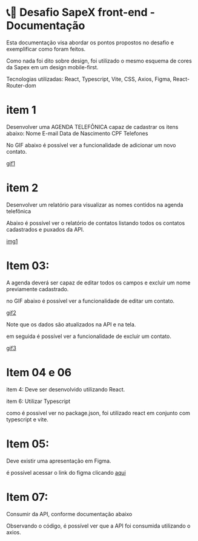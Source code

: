 # 📞📖 Desafio SapeX front-end - Documentação

Esta documentação visa abordar os pontos propostos no desafio e exemplificar como foram feitos.

Como nada foi dito sobre design, foi utilizado o mesmo esquema de cores da Sapex em um design mobile-first.

Tecnologias utilizadas:
React, Typescript, Vite, CSS, Axios, Figma, React-Router-dom

# item 1

Desenvolver uma AGENDA TELEFÔNICA capaz de cadastrar os itens abaixo:
Nome
E-mail
Data de Nascimento
CPF
Telefones

No GIF abaixo é possível ver a funcionalidade de adicionar um novo contato.

[gif1](/public/gif1.gif)

# item 2

Desenvolver um relatório para visualizar as nomes contidos na agenda telefônica

Abaixo é possível ver o relatório de contatos listando todos os contatos cadastrados e puxados da API.

[img1](/public/img1.png)

# Item 03:

A agenda deverá ser capaz de editar todos os campos e excluir um nome previamente cadastrado.

no GIF abaixo é possível ver a funcionalidade de editar um contato.

[gif2](/public/gif2.gif)

Note que os dados são atualizados na API e na tela.

em seguida é possível ver a funcionalidade de excluir um contato.

[gif3](/public/gif3.gif)

# Item 04 e 06

item 4: Deve ser desenvolvido utilizando React.

item 6: Utilizar Typescript

como é possivel ver no package.json, foi utilizado react em conjunto com typescript e vite.

# Item 05:

Deve existir uma apresentação em Figma.

é possível acessar o link do figma clicando [aqui](https://www.figma.com/file/vBxQvVyl9WqA0SJocrtUlK/Untitled?node-id=0%3A1&t=tU8SKXZmCZFyqUuX-1)

# Item 07:
Consumir da API, conforme documentação abaixo

Observando o código, é possível ver que a API foi consumida utilizando o axios.